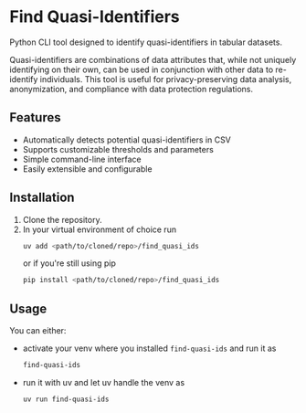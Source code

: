 # Find Quasi-Identifiers

Python CLI tool designed to identify quasi-identifiers in tabular datasets.

Quasi-identifiers are combinations of data attributes that, while not uniquely identifying on their own, can be used in conjunction with other data to re-identify individuals. This tool is useful for privacy-preserving data analysis, anonymization, and compliance with data protection regulations.

## Features

- Automatically detects potential quasi-identifiers in CSV
- Supports customizable thresholds and parameters
- Simple command-line interface
- Easily extensible and configurable

## Installation

1. Clone the repository.
2. In your virtual environment of choice run
    ```bash
    uv add <path/to/cloned/repo>/find_quasi_ids
    ```
    or if you're still using pip
    ```bash
    pip install <path/to/cloned/repo>/find_quasi_ids
    ```

## Usage

You can either:

- activate your venv where you installed `find-quasi-ids` and run it as
    ```bash
    find-quasi-ids 
    ```
- run it with uv and let uv handle the venv as
    ```bash
    uv run find-quasi-ids
    ```

